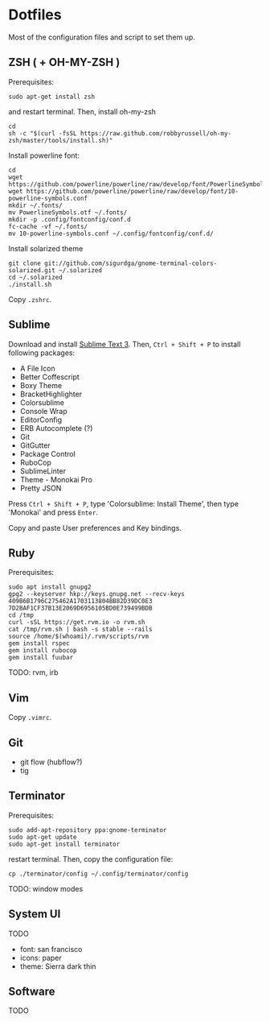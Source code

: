# Dotfiles

Most of the configuration files and script to set them up.

## ZSH ( + OH-MY-ZSH )

Prerequisites:

```
sudo apt-get install zsh
```
and restart terminal. Then, install oh-my-zsh
```
cd
sh -c "$(curl -fsSL https://raw.github.com/robbyrussell/oh-my-zsh/master/tools/install.sh)"
```
Install powerline font:
```
cd
wget https://github.com/powerline/powerline/raw/develop/font/PowerlineSymbols.otf
wget https://github.com/powerline/powerline/raw/develop/font/10-powerline-symbols.conf
mkdir ~/.fonts/
mv PowerlineSymbols.otf ~/.fonts/
mkdir -p .config/fontconfig/conf.d
fc-cache -vf ~/.fonts/
mv 10-powerline-symbols.conf ~/.config/fontconfig/conf.d/
```
Install solarized theme
```
git clone git://github.com/sigurdga/gnome-terminal-colors-solarized.git ~/.solarized
cd ~/.solarized
./install.sh
```

Copy `.zshrc`.

## Sublime

Download and install [Sublime Text 3](https://www.sublimetext.com/). Then, `Ctrl + Shift + P` to install following packages:

- A File Icon
- Better Coffescript
- Boxy Theme
- BracketHighlighter
- Colorsublime
- Console Wrap
- EditorConfig
- ERB Autocomplete (?)
- Git
- GitGutter
- Package Control
- RuboCop
- SublimeLinter
- Theme - Monokai Pro
- Pretty JSON

Press `Ctrl + Shift + P`, type 'Colorsublime: Install Theme', then type 'Monokai' and press `Enter`.

Copy and paste User preferences and Key bindings.

## Ruby

Prerequisites:

```
sudo apt install gnupg2
gpg2 --keyserver hkp://keys.gnupg.net --recv-keys 409B6B1796C275462A1703113804BB82D39DC0E3 7D2BAF1CF37B13E2069D6956105BD0E739499BDB
cd /tmp
curl -sSL https://get.rvm.io -o rvm.sh
cat /tmp/rvm.sh | bash -s stable --rails
source /home/$(whoami)/.rvm/scripts/rvm
gem install rspec
gem install rubocop
gem install fuubar

```

TODO: rvm, irb

## Vim

Copy `.vimrc`.

## Git

- git flow (hubflow?)
- tig

## Terminator

Prerequisites:

```
sudo add-apt-repository ppa:gnome-terminator
sudo apt-get update
sudo apt-get install terminator
```

restart terminal. Then, copy the configuration file:

```
cp ./terminator/config ~/.config/terminator/config
```

TODO: window modes 

## System UI

TODO

- font: san francisco
- icons: paper
- theme: Sierra dark thin

## Software

TODO

## 